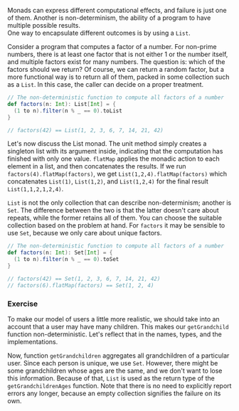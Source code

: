 Monads can express different computational effects, and failure is just one of them. 
Another is non-determinism, the ability of a program to have multiple possible results.  
One way to encapsulate different outcomes is by using a `List`. 

Consider a program that computes a factor of a number. 
For non-prime numbers, there is at least one factor that is not either 1 or the number itself, and multiple factors exist for many numbers.
The question is: which of the factors should we return?
Of course, we can return a random factor, but a more functional way is to return all of them, packed in some collection such as a `List`.
In this case, the caller can decide on a proper treatment.

```scala
// The non-deterministic function to compute all factors of a number 
def factors(n: Int): List[Int] = {
  (1 to n).filter(n % _ == 0).toList
}

// factors(42) == List(1, 2, 3, 6, 7, 14, 21, 42)
```

Let's now discuss the List monad. 
The unit method simply creates a singleton list with its argument inside, indicating that the computation has finished with only one value.
`flatMap` applies the monadic action to each element in a list, and then concatenates the results. 
If we run `factors(4).flatMap(factors)`, we get `List(1,2,4).flatMap(factors)` which concatenates `List(1)`, `List(1,2)`, and `List(1,2,4)` for the final result `List(1,1,2,1,2,4)`.

`List` is not the only collection that can describe non-determinism; another is `Set`. 
The difference between the two is that the latter doesn't care about repeats, while the former retains all of them. 
You can choose the suitable collection based on the problem at hand. 
For `factors` it may be sensible to use `Set`, because we only care about unique factors. 

```scala
// The non-deterministic function to compute all factors of a number 
def factors(n: Int): Set[Int] = {
  (1 to n).filter(n % _ == 0).toSet
}

// factors(42) == Set(1, 2, 3, 6, 7, 14, 21, 42)
// factors(6).flatMap(factors) == Set(1, 2, 4) 
```

### Exercise

To make our model of users a little more realistic, we should take into an account that a user may have many children. 
This makes our `getGrandchild` function non-deterministic. 
Let's reflect that in the names, types, and the implementations. 

Now, function `getGrandchildren` aggregates all grandchildren of a particular user.
Since each person is unique, we use `Set`. 
However, there might be some grandchildren whose ages are the same, and we don't want to lose this information. 
Because of that, `List` is used as the return type of the `getGrandchildrenAges` function. 
Note that there is no need to explicitly report errors any longer, because an empty collection signifies the failure on its own. 
